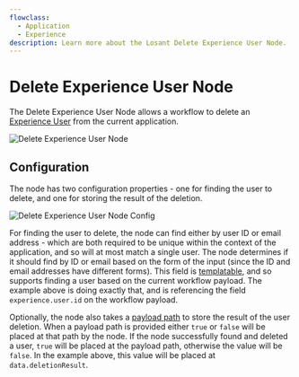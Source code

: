 ```yaml
---
flowclass:
  - Application
  - Experience
description: Learn more about the Losant Delete Experience User Node.
---
```


# Delete Experience User Node

The Delete Experience User Node allows a workflow to delete an [Experience User](/experiences/users/) from the current application.

![Delete Experience User Node](/images/workflows/experience/delete-experience-user-node.png "Delete Experience User Node")

## Configuration

The node has two configuration properties - one for finding the user to delete, and one for storing the result of the deletion.

![Delete Experience User Node Config](/images/workflows/experience/delete-experience-user-node-config.png "Delete Experience User Node Config")

For finding the user to delete, the node can find either by user ID or email address - which are both required to be unique within the context of the application, and so will at most match a single user. The node determines if it should find by ID or email based on the form of the input (since the ID and email addresses have different forms). This field is [templatable](/workflows/accessing-payload-data/#string-templates), and so supports finding a user based on the current workflow payload. The example above is doing exactly that, and is referencing the field `experience.user.id` on the workflow payload.

Optionally, the node also takes a [payload path](/workflows/accessing-payload-data/#payload-paths) to store the result of the user deletion. When a payload path is provided either `true` or `false` will be placed at that path by the node. If the node successfully found and deleted a user, `true` will be placed at the payload path, otherwise the value will be `false`. In the example above, this value will be placed at `data.deletionResult`.

